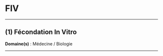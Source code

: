 # FIV

--------------------

## (1) Fécondation In Vitro

**Domaine(s)** : Médecine / Biologie

--------------------